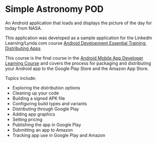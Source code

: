 # Simple Astronomy POD
An Android application that loads and displays the picture of the day for today from NASA.

This application was developed as a sample application for the LinkedIn Learning/Lynda.com course [Android Development Essential Training: Distributing Apps](https://www.lynda.com/course-tutorials/Android-Development-Essential-Training-Distributing-Apps/784296-2.html)

This course is the final course in the [Android Mobile App Developer Learning Course](https://www.lynda.com/learning-paths/Developer/become-an-android-mobile-app-developer) and covers the process for packaging and distributing your Android app to the Google Play Store and the Amazon App Store.

Topics include:
* Exploring the distribution options
* Cleaning up your code
* Building a signed APK file
* Configuring build types and variants
* Distributing through Google Play
* Adding app graphics
* Setting pricing
* Publishing the app in Google Play
* Submitting an app to Amazon
* Tracking app use in Google Play and Amazon

